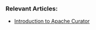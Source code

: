 ### Relevant Articles:

- [Introduction to Apache Curator](https://www.baeldung.com/apache-curator)
